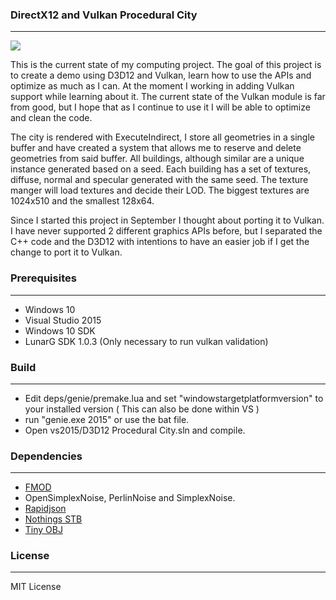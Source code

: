 ### DirectX12 and Vulkan Procedural City ###
----
![](assets/demo.gif "")

This is the current state of my computing project. The goal of this project is to create a demo using D3D12 and Vulkan, learn how to use the APIs and optimize as much as I can. At the moment I working in adding Vulkan support while learning about it. The current state of the Vulkan module is far from good, but I hope that as I continue to use it I will be able to optimize and clean the code.

The city is rendered with ExecuteIndirect, I store all geometries in a single buffer and have created a system that allows me to reserve and delete geometries from said buffer. All buildings, although similar are a unique instance generated based on a seed. Each building has a set of textures, diffuse, normal and specular generated with the same seed. The texture manger will load textures and decide their LOD. The biggest textures are 1024x510 and the smallest 128x64.

Since I started this project in September I thought about porting it to Vulkan. I have never supported 2 different graphics APIs before, but I separated the C++ code and the D3D12 with intentions to have an easier job if I get the change to port it to Vulkan.

### Prerequisites ###
---
- Windows 10
- Visual Studio 2015
- Windows 10 SDK
- LunarG SDK 1.0.3 (Only necessary to run vulkan validation)

### Build ###
---
- Edit deps/genie/premake.lua and set "windowstargetplatformversion" to your installed version ( This can also be done within VS )
- run "genie.exe 2015" or use the bat file.
- Open vs2015/D3D12 Procedural City.sln and compile.

### Dependencies ###
---
- [FMOD](http://www.fmod.org/)
- OpenSimplexNoise, PerlinNoise and SimplexNoise.
- [Rapidjson](https://github.com/miloyip/rapidjson)
- [Nothings STB](https://github.com/nothings/stb)
- [Tiny OBJ](https://github.com/syoyo/tinyobjloader)

### License ###
---
MIT License

